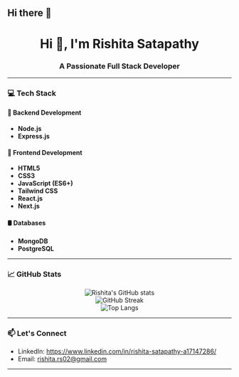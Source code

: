 ## Hi there 👋

<h1 align="center">Hi 👋, I'm Rishita Satapathy</h1>
<h3 align="center">A Passionate Full Stack Developer</h3>

---

### 💻 Tech Stack

#### 🧠 Backend Development
- **Node.js**
- **Express.js**

#### 🎨 Frontend Development
- **HTML5**
- **CSS3**
- **JavaScript (ES6+)**
- **Tailwind CSS**
- **React.js**
- **Next.js**

#### 🛢️ Databases
- **MongoDB**
- **PostgreSQL**

---

### 📈 GitHub Stats

<p align="center">
  <img src="https://github-readme-stats.vercel.app/api?username=your-username&show_icons=true&theme=radical" alt="Rishita's GitHub stats" />
  <br/>
  <img src="https://github-readme-streak-stats.herokuapp.com/?user=your-username&theme=radical" alt="GitHub Streak" />
  <br/>
  <img src="https://github-readme-stats.vercel.app/api/top-langs/?username=your-username&layout=compact&theme=radical" alt="Top Langs" />
</p>

---

### 📫 Let's Connect
- LinkedIn: https://www.linkedin.com/in/rishita-satapathy-a17147286/
- Email: rishita.rs02@gmail.com

---



<!--
**Rishita-Satapathy/Rishita-Satapathy** is a ✨ _special_ ✨ repository because its `README.md` (this file) appears on your GitHub profile.

Here are some ideas to get you started:

- 🔭 I’m currently working on ...
- 🌱 I’m currently learning ...
- 👯 I’m looking to collaborate on ...
- 🤔 I’m looking for help with ...
- 💬 Ask me about ...
- 📫 How to reach me: ...
- 😄 Pronouns: ...
- ⚡ Fun fact: ...
-->
